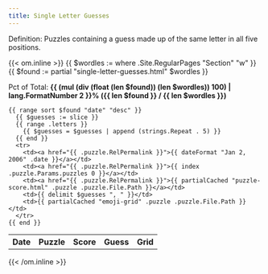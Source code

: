 ```yaml
---
title: Single Letter Guesses
---
```


Definition: Puzzles containing a guess made up of the same letter in all five positions.

{{< om.inline >}}
  {{ $wordles := where .Site.RegularPages "Section" "w" }}
  {{ $found := partial "single-letter-guesses.html" $wordles }}
  <p>Pct of Total: <strong>{{ (mul (div (float (len $found)) (len $wordles)) 100)  | lang.FormatNumber 2 }}% ({{ len $found }} / {{ len $wordles }})</strong></p>
  <table>
    <tr>
      <th>Date</th>
      <th>Puzzle</th>
      <th>Score</th>
      <th>Guess</th>
      <th>Grid</th>
    </tr>

    {{ range sort $found "date" "desc" }}
      {{ $guesses := slice }}
      {{ range .letters }}
        {{ $guesses = $guesses | append (strings.Repeat . 5) }}
      {{ end }}
      <tr>
        <td><a href="{{ .puzzle.RelPermalink }}">{{ dateFormat "Jan 2, 2006" .date }}</a></td>
        <td><a href="{{ .puzzle.RelPermalink }}">{{ index .puzzle.Params.puzzles 0 }}</a></td>
        <td><a href="{{ .puzzle.RelPermalink }}">{{ partialCached "puzzle-score.html" .puzzle .puzzle.File.Path }}</a></td>
        <td>{{ delimit $guesses ", " }}</td>
        <td>{{ partialCached "emoji-grid" .puzzle .puzzle.File.Path }}</td>
      </tr>
    {{ end }}
  </table>
{{< /om.inline >}}

